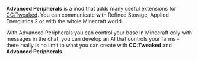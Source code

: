 **Advanced Peripherals** is a mod that adds many useful extensions for [CC:Tweaked](https://tweaked.cc/). You can communicate with Refined Storage, Applied Energistics 2 or with the whole Minecraft world.

With Advanced Peripherals you can control your base in Minecraft only with messages in the chat, you can develop an AI that controls your farms - there really is no limit to what you can create with **CC:Tweaked** and **Advanced Peripherals**.
